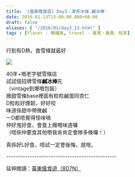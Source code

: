 ```yaml
---
title: '[臺東瘋食遊] Day3：津芳冰城 鹹冰棒'
date: 2016-01-13T13:00:00.000+08:00
draft: false
aliases: [ "/2016/01/day3_13.html" ]
tags : [flavor - 螞蟻族, travel - 臺灣・臺東、知本]
---
```


行到有D熱，食雪條就最好  

![](/images/taitung3f.jpg)

40年+嘅老字號雪條店  
試試個招牌雪條**鹹冰棒**先  
（vintage到爆嘅包裝）  
微甜雪條base裡面有粒粒鹹蛋同杏仁  
D粒粒好煙韌，好好咬  
味道係甜中帶微鹹  
一D都唔覺得怪味喎  
仲好鬼好食，會食上癮嘅味道囉  
（唔係仲要食其他嘢我肯肯定會隊多條囉！）  
  
真係好L好食，唔試一定會後悔，就咁。  
  
\-----------------------------------------------  
  
延伸閱讀：[臺東瘋食遊（8D7N）](https://hidie.net/taitung8d7n/)
